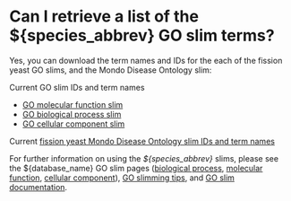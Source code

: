 # Can I retrieve a list of the ${species_abbrev} GO slim terms?
<!-- pombase_categories: Genome statistics and lists,Using ontologies -->

Yes, you can download the term names and IDs for the each of the
fission yeast GO slims, and the Mondo Disease Ontology slim:

Current GO slim IDs and term names

- [GO molecular function slim](https://www.pombase.org/data/releases/latest/misc/mf_goslim_${species}_ids_and_names.tsv)
- [GO biological process slim](https://www.pombase.org/data/releases/latest/misc/bp_goslim_${species}_ids_and_names.tsv)
- [GO cellular component slim](https://www.pombase.org/data/releases/latest/misc/cc_goslim_${species}_ids_and_names.tsv)

Current [fission yeast Mondo Disease Ontology slim IDs and term names](https://www.pombase.org/releases/latest/misc/pombe_mondo_slim_ids_and_names.tsv)

For further information on using the *${species_abbrev}* slims, please see the
${database_name} GO slim pages ([biological
process](/browse-curation/fission-yeast-bp-go-slim-terms), [molecular
function](/browse-curation/fission-yeast-mf-go-slim-terms), [cellular
component](/browse-curation/fission-yeast-cc-go-slim-terms)), [GO
slimming tips](/browse-curation/fission-yeast-go-slimming-tips), and
[GO slim documentation](documentation/pombase-go-slim-documentation).


